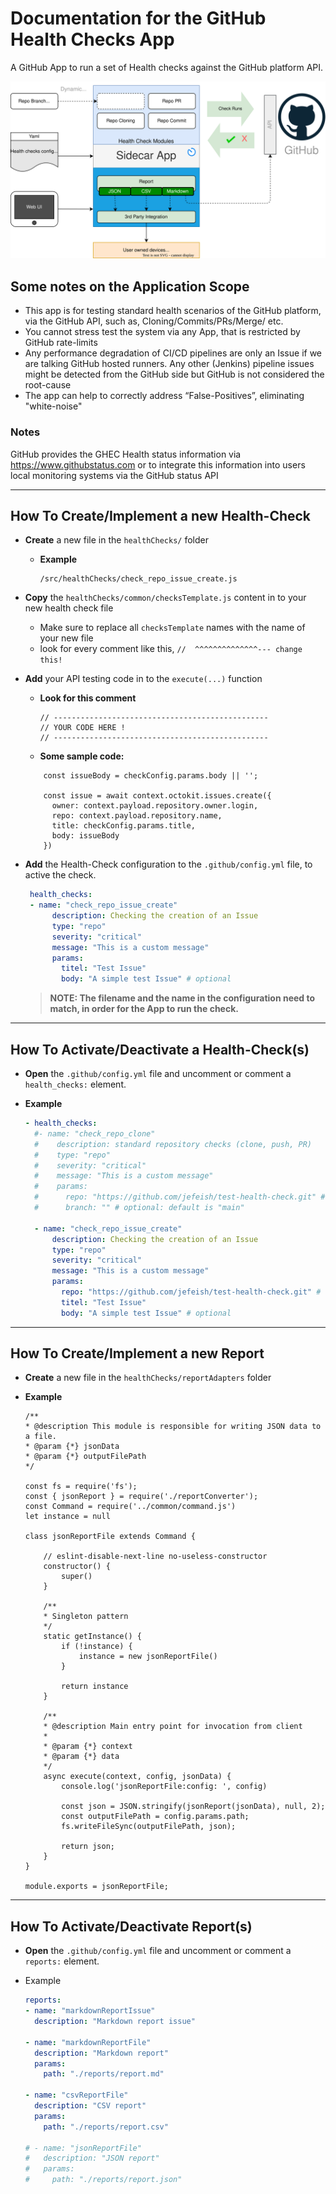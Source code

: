 # Documentation for the GitHub Health Checks App

 A GitHub App to run a set of Health checks against the GitHub platform API.

![diagram](images/architecture.svg)

## Some notes on the Application Scope

- This app is for testing standard health scenarios of the GitHub platform, via the GitHub API, such as, Cloning/Commits/PRs/Merge/ etc.
- You cannot stress test the system via any App, that is restricted by GitHub rate-limits
- Any performance degradation of CI/CD pipelines are only an Issue if we are talking GitHub hosted runners. Any other (Jenkins) pipeline issues might be detected from the GitHub side but GitHub is not considered the root-cause
- The app can help to correctly address “False-Positives”, eliminating "white-noise"

### Notes

GitHub provides the GHEC Health status information via https://www.githubstatus.com or to integrate this information into users local monitoring systems via the GitHub status API

---

## How To Create/Implement a new Health-Check

- **Create** a new file in the `healthChecks/` folder
  - **Example**
  
    ```
    /src/healthChecks/check_repo_issue_create.js
    ```
- **Copy** the `healthChecks/common/checksTemplate.js` content in to your new health check file
  - Make sure to replace all `checksTemplate` names with the name of your new file
  - look for every comment like this, `//  ^^^^^^^^^^^^^^--- change this!`

- **Add** your API testing code in to the `execute(...)` function
  - **Look for this comment**
  
    ```node
    // ------------------------------------------------
    // YOUR CODE HERE !
    // ------------------------------------------------
    ```

  - **Some sample code:**

  ```node
      const issueBody = checkConfig.params.body || '';

      const issue = await context.octokit.issues.create({
        owner: context.payload.repository.owner.login,
        repo: context.payload.repository.name,
        title: checkConfig.params.title,
        body: issueBody
      })
  ```

- **Add** the Health-Check configuration to the `.github/config.yml` file, to active the check.

  ```yaml
   health_checks:
   - name: "check_repo_issue_create"
        description: Checking the creation of an Issue
        type: "repo"
        severity: "critical"
        message: "This is a custom message"
        params:
          titel: "Test Issue" 
          body: "A simple test Issue" # optional
  ```

  > **NOTE: The filename and the name in the configuration need to match, in order for the App to run the check.**

---

  ## How To Activate/Deactivate a Health-Check(s)

  - **Open** the `.github/config.yml` file and uncomment or comment a `health_checks:` element.

  - **Example**
    
    ```yaml
    - health_checks:
      #- name: "check_repo_clone"
      #    description: standard repository checks (clone, push, PR)
      #    type: "repo"
      #    severity: "critical"
      #    message: "This is a custom message"
      #    params:
      #      repo: "https://github.com/jefeish/test-health-check.git" # required: repository name
      #      branch: "" # optional: default is "main"

      - name: "check_repo_issue_create"
          description: Checking the creation of an Issue
          type: "repo"
          severity: "critical"
          message: "This is a custom message"
          params:
            repo: "https://github.com/jefeish/test-health-check.git" # required: repository name
            titel: "Test Issue" 
            body: "A simple test Issue" # optional
    ```

---

  ## How To Create/Implement a new Report

  - **Create** a new file in the `healthChecks/reportAdapters` folder

  - **Example**

    ```node
    /**
    * @description This module is responsible for writing JSON data to a file.
    * @param {*} jsonData
    * @param {*} outputFilePath
    */

    const fs = require('fs');
    const { jsonReport } = require('./reportConverter');
    const Command = require('../common/command.js')
    let instance = null

    class jsonReportFile extends Command {

        // eslint-disable-next-line no-useless-constructor
        constructor() {
            super()
        }

        /**
        * Singleton pattern
        */
        static getInstance() {
            if (!instance) {
                instance = new jsonReportFile()
            }

            return instance
        }

        /**
        * @description Main entry point for invocation from client
        * 
        * @param {*} context 
        * @param {*} data 
        */
        async execute(context, config, jsonData) {
            console.log('jsonReportFile:config: ', config)

            const json = JSON.stringify(jsonReport(jsonData), null, 2);
            const outputFilePath = config.params.path;
            fs.writeFileSync(outputFilePath, json);

            return json;
        }
    }

    module.exports = jsonReportFile;
    ```

---

  ## How To Activate/Deactivate Report(s)

  - **Open** the `.github/config.yml` file and uncomment or comment a `reports:` element.

  - Example
    ```yaml
    reports:
    - name: "markdownReportIssue"
      description: "Markdown report issue"

    - name: "markdownReportFile"
      description: "Markdown report"
      params:
        path: "./reports/report.md"
      
    - name: "csvReportFile"
      description: "CSV report"
      params:
        path: "./reports/report.csv"   

    # - name: "jsonReportFile"
    #   description: "JSON report"
    #   params:
    #     path: "./reports/report.json"
    ```